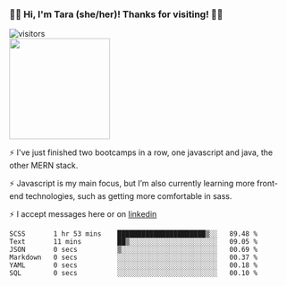 ### 👋🏾 Hi, I'm Tara (she/her)! Thanks for visiting! 👋🏾
![visitors](https://visitor-badge.glitch.me/badge?page_id=qualmless)
<BR>
<img height="180em" src="https://github-readme-stats.vercel.app/api?username=qualmless&show_icons=true&hide_border=true&&count_private=true&include_all_commits=true" />

⚡️ I've just finished two bootcamps in a row, one javascript and java, the other MERN stack. 

⚡️ Javascript is my main focus, but I’m also currently learning more front-end technologies, such as getting more comfortable in sass. 

⚡️ I accept messages here or on <a href="https://www.linkedin.com/in/tarajdunmore/">linkedin</a>

<!--START_SECTION:waka-->

```text
SCSS       1 hr 53 mins    ██████████████████████▒░░   89.48 %
Text       11 mins         ██▒░░░░░░░░░░░░░░░░░░░░░░   09.05 %
JSON       0 secs          ▒░░░░░░░░░░░░░░░░░░░░░░░░   00.69 %
Markdown   0 secs          ░░░░░░░░░░░░░░░░░░░░░░░░░   00.37 %
YAML       0 secs          ░░░░░░░░░░░░░░░░░░░░░░░░░   00.18 %
SQL        0 secs          ░░░░░░░░░░░░░░░░░░░░░░░░░   00.10 %
```

<!--END_SECTION:waka-->

<!--
**qualmless/qualmless** is a ✨ _special_ ✨ repository because its `README.md` (this file) appears on your GitHub profile.

Here are some ideas to get you started:
- 🔭 I’m currently working on ...
- 👯 I’m looking to collaborate on ...
- 🤔 I’m looking for help with ...
- 💬 Ask me about ...
- 📫 How to reach me: ...
- ⚡ Fun fact: ...
-->
